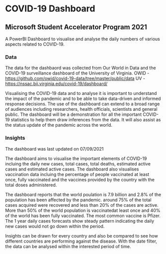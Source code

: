 # COVID-19 Dashboard

## Microsoft Student Accelerator Program 2021

A PowerBI Dashboard to visualise and analyse the daily numbers of various aspects related to COVID-19.

### Data

The data for the dashbaord was collected from Our World in Data and the COVID-19 surveillance dashboard of the University of Virginia. 
OWID - https://github.com/owid/covid-19-data/tree/master/public/data
UV - https://nssac.bii.virginia.edu/covid-19/dashboard/

Visualising the COVID-19 data and to analyse it is important to understand the impact of the pandemic and to be able to take data-driven and informed response decisions. The use of the dashboard can extend to a broad range of audiences including researchers, health officials, scientists and general public. The dashboard will be a demonstration for all the important COVID-19 statistics to help them draw inferences from the data. It will also assist as the status update of the pandemic across the world. 


### Insights

The dashboard was last updated on 07/09/2021

The dashboard aims to visualise the important elements of COVID-19 incluing the daily new cases, total cases, total deaths, estimated active cases and estimated active cases. The dashboard also visualises vaccination data incluing the percentage of people vaccinated at least once, fully vaccinated and the vaccines provided by the country with the total doses administered. 

The dashboard reports that the world poulation is 7.9 billion and 2.8% of the population has been affected by the pandemic. around 75% of the total cases acquired were recovered and less than 20% of the cases are active. More than 50% of the world population is vaccinatedat least once and 40% of the world has been fully vaccinated. The most common vaccine is Pfizer. The 1 year daily cases forecasts show steady pattern indicating the daily new cases would not go down within the period. 

Insights can be drawn for every country and also be compared to see how different countries are performing against the disease. With the date filter, the data can be analysed within the interested period of time. 

